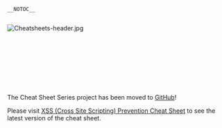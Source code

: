 `__NOTOC__`

<div style="width:100%;height:160px;border:0,margin:0;overflow: hidden;">

![Cheatsheets-header.jpg](Cheatsheets-header.jpg
"Cheatsheets-header.jpg")

</div>

The Cheat Sheet Series project has been moved to
[GitHub](https://github.com/OWASP/CheatSheetSeries)\!

Please visit [XSS (Cross Site Scripting) Prevention Cheat
Sheet](https://github.com/OWASP/CheatSheetSeries/blob/master/cheatsheets/Cross_Site_Scripting_Prevention_Cheat_Sheet.md)
to see the latest version of the cheat sheet.